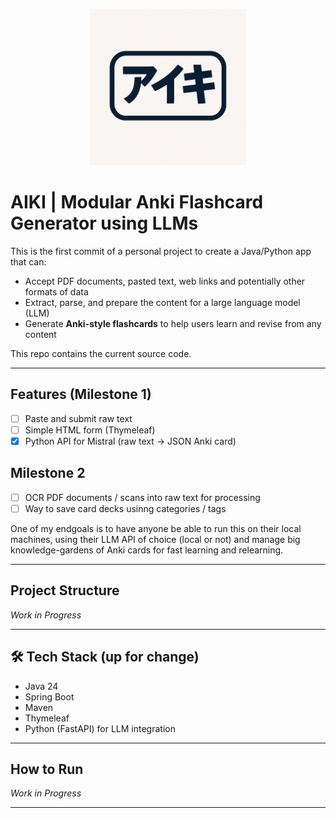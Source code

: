 <p align="center">
  <a href="https://github.com/konkentrate/aiki/blob/main/aiki.png">
    <img src="https://github.com/konkentrate/aiki/blob/main/aiki.png" width="250" />
  </a>
</p>

# AIKI | Modular Anki Flashcard Generator using LLMs

This is the first commit of a personal project to create a Java/Python app that can:

- Accept PDF documents, pasted text, web links and potentially other formats of data
- Extract, parse, and prepare the content for a large language model (LLM)
- Generate **Anki-style flashcards** to help users learn and revise from any content

This repo contains the current source code.

---

## Features (Milestone 1)
 
- [ ] Paste and submit raw text  
- [ ] Simple HTML form (Thymeleaf)  
- [x] Python API for Mistral (raw text -> JSON Anki card)

## Milestone 2
- [ ] OCR PDF documents / scans into raw text for processing
- [ ] Way to save card decks usinng categories / tags

One of my endgoals is to have anyone be able to run this on their local machines, using their LLM API of choice (local or not) and manage big knowledge-gardens of Anki cards for fast learning and relearning.

---

## Project Structure

*Work in Progress*

---

## 🛠 Tech Stack (up for change)

- Java 24
- Spring Boot
- Maven
- Thymeleaf
- Python (FastAPI) for LLM integration

---

## How to Run

*Work in Progress*

---
